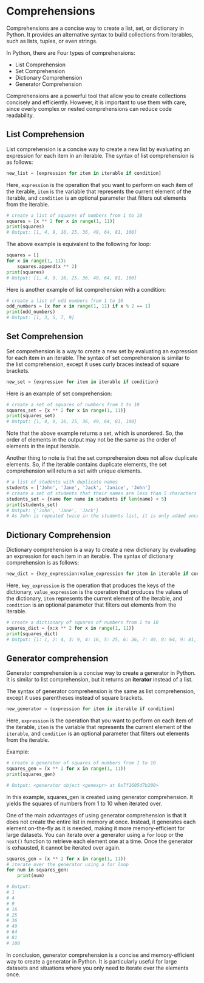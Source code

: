 # Comprehensions

Comprehensions are a concise way to create a list, set, or dictionary in Python. It provides an alternative syntax to build collections from iterables, such as lists, tuples, or even strings.

In Python, there are Four types of comprehensions:

- List Comprehension
- Set Comprehension
- Dictionary Comprehension
- Generator Comprehension

Comprehensions are a powerful tool that allow you to create collections concisely and efficiently. However, it is important to use them with care, since overly complex or nested comprehensions can reduce code readability.

## List Comprehension

List comprehension is a concise way to create a new list by evaluating an expression for each item in an iterable. The syntax of list comprehension is as follows:

```python
new_list = [expression for item in iterable if condition]
```

Here, `expression` is the operation that you want to perform on each item of the iterable, `item` is the variable that represents the current element of the iterable, and `condition` is an optional parameter that filters out elements from the iterable.

```python {cmd="python3"}
# create a list of squares of numbers from 1 to 10
squares = [x ** 2 for x in range(1, 11)]
print(squares)
# Output: [1, 4, 9, 16, 25, 36, 49, 64, 81, 100]
```

The above example is equivalent to the following for loop:

```python {cmd="python3"}
squares = []
for x in range(1, 11):
    squares.append(x ** 2)
print(squares)
# Output: [1, 4, 9, 16, 25, 36, 49, 64, 81, 100]
```

Here is another example of list comprehension with a condition:

```python {cmd="python3"}
# create a list of odd numbers from 1 to 10
odd_numbers = [x for x in range(1, 11) if x % 2 == 1]
print(odd_numbers)
# Output: [1, 3, 5, 7, 9]
```

## Set Comprehension

Set comprehension is a way to create a new set by evaluating an expression for each item in an iterable. The syntax of set comprehension is similar to the list comprehension, except it uses curly braces instead of square brackets.

```python
new_set = {expression for item in iterable if condition}
```

Here is an example of set comprehension:

```python {cmd="python3"}
# create a set of squares of numbers from 1 to 10
squares_set = {x ** 2 for x in range(1, 11)}
print(squares_set)
# Output: {1, 4, 9, 16, 25, 36, 49, 64, 81, 100}
```

Note that the above example returns a set, which is unordered. So, the order of elements in the output may not be the same as the order of elements in the input iterable.

Another thing to note is that the set comprehension does not allow duplicate elements. So, if the iterable contains duplicate elements, the set comprehension will return a set with unique elements.

```python {cmd="python3"}
# a list of students with duplicate names
students = ['John', 'Jane', 'Jack', 'Janice', 'John']
# create a set of students that their names are less than 5 characters
students_set = {name for name in students if len(name) < 5}
print(students_set)
# Output: {'John', 'Jane', 'Jack'}
# As John is repeated twice in the students list, it is only added once to the set.
```

## Dictionary Comprehension

Dictionary comprehension is a way to create a new dictionary by evaluating an expression for each item in an iterable. The syntax of dictionary comprehension is as follows:

```python
new_dict = {key_expression:value_expression for item in iterable if condition}
```

Here, `key_expression` is the operation that produces the keys of the dictionary, `value_expression` is the operation that produces the values of the dictionary, `item` represents the current element of the iterable, and `condition` is an optional parameter that filters out elements from the iterable.

```python {cmd="python3"}
# create a dictionary of squares of numbers from 1 to 10
squares_dict = {x:x ** 2 for x in range(1, 11)}
print(squares_dict)
# Output: {1: 1, 2: 4, 3: 9, 4: 16, 5: 25, 6: 36, 7: 49, 8: 64, 9: 81, 10: 100}
```

## Generator comprehension

Generator comprehension is a concise way to create a generator in Python. It is similar to list comprehension, but it returns an **iterator** instead of a list.

The syntax of generator comprehension is the same as list comprehension, except it uses parentheses instead of square brackets.

```python
new_generator = (expression for item in iterable if condition)
```

Here, `expression` is the operation that you want to perform on each item of the iterable, `item` is the variable that represents the current element of the `iterable`, and `condition` is an optional parameter that filters out elements from the iterable.

Example:

```python {cmd="python3"}
# create a generator of squares of numbers from 1 to 10
squares_gen = (x ** 2 for x in range(1, 11))
print(squares_gen)

# Output: <generator object <genexpr> at 0x7f1605d7b200>
```

In this example, squares_gen is created using generator comprehension. It yields the squares of numbers from 1 to 10 when iterated over.

One of the main advantages of using generator comprehension is that it does not create the entire list in memory at once. Instead, it generates each element on-the-fly as it is needed, making it more memory-efficient for large datasets.
You can iterate over a generator using a `for` loop or the `next()` function to retrieve each element one at a time. Once the generator is exhausted, it cannot be iterated over again.

```python {cmd="python3"}
squares_gen = (x ** 2 for x in range(1, 11))
# iterate over the generator using a for loop
for num in squares_gen:
    print(num)

# Output:
# 1
# 4
# 9
# 16
# 25
# 36
# 49
# 64
# 81
# 100
```

In conclusion, generator comprehension is a concise and memory-efficient way to create a generator in Python. It is particularly useful for large datasets and situations where you only need to iterate over the elements once.

